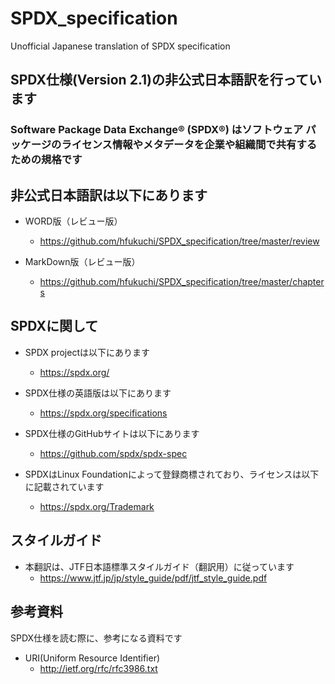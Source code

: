 # SPDX_specification
Unofficial Japanese translation of SPDX specification

## SPDX仕様(Version 2.1)の非公式日本語訳を行っています

### Software Package Data Exchange® (SPDX®) はソフトウェア パッケージのライセンス情報やメタデータを企業や組織間で共有するための規格です

## 非公式日本語訳は以下にあります

* WORD版（レビュー版）
  * https://github.com/hfukuchi/SPDX_specification/tree/master/review

* MarkDown版（レビュー版）
  * https://github.com/hfukuchi/SPDX_specification/tree/master/chapters


## SPDXに関して

* SPDX projectは以下にあります
  * https://spdx.org/

* SPDX仕様の英語版は以下にあります
  * https://spdx.org/specifications

* SPDX仕様のGitHubサイトは以下にあります
  * https://github.com/spdx/spdx-spec

* SPDXはLinux Foundationによって登録商標されており、ライセンスは以下に記載されています
  * https://spdx.org/Trademark

## スタイルガイド
* 本翻訳は、JTF日本語標準スタイルガイド（翻訳用）に従っています
  * https://www.jtf.jp/jp/style_guide/pdf/jtf_style_guide.pdf

## 参考資料
SPDX仕様を読む際に、参考になる資料です
* URI(Uniform Resource Identifier)
  * http://ietf.org/rfc/rfc3986.txt

